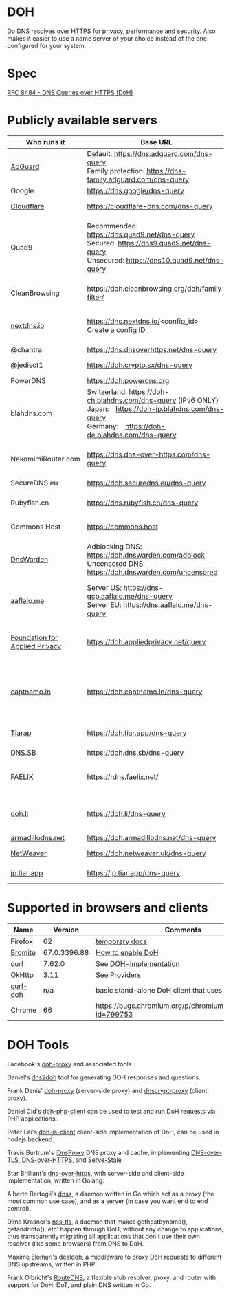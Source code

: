 # DOH

Do DNS resolves over HTTPS for privacy, performance and security. Also makes it easier to use a name server of your choice instead of the one configured for your system.

# Spec

[RFC 8484 - DNS Queries over HTTPS (DoH)](https://tools.ietf.org/html/rfc8484)

# Publicly available servers

| Who runs it | Base URL | Comment |
|-------------|----------|---------|
| [AdGuard](https://adguard.com/en/adguard-dns/overview.html)     | Default: https://dns.adguard.com/dns-query <br> Family protection: https://dns-family.adguard.com/dns-query <br> | Default provides ad blocking at DNS level, while Family protection adds adult site blocking. 
| Google      | https://dns.google/dns-query | Full RFC 8484 support
| [Cloudflare](https://developers.cloudflare.com/1.1.1.1/)  | https://cloudflare-dns.com/dns-query | Supports both -04 and -13 content-types
| Quad9       | Recommended: https://dns.quad9.net/dns-query <br> Secured: https://dns9.quad9.net/dns-query <br> Unsecured: https://dns10.quad9.net/dns-query | Secured provides: Security blocklist, DNSSEC, no EDNS Client-Subnet <br> Unsecured provides: No security blocklist, no DNSSEC, no EDNS Client-Subnet <br> Recommend is currently identical to secure.
| CleanBrowsing | https://doh.cleanbrowsing.org/doh/family-filter/ | anycast DoH server with parental control (restricts access to adult content + enforces safe search)
| [nextdns.io](https://nextdns.io) | https://dns.nextdns.io/<config_id><br>[Create a config ID](https://my.nextdns.io/start) | The first cloud-based private DNS service that gives you full control over what is allowed and what is blocked on the Internet.
| @chantra    | https://dns.dnsoverhttps.net/dns-query | "toy server" which runs [doh-proxy](https://github.com/facebookexperimental/doh-proxy) |
| @jedisct1  | https://doh.crypto.sx/dns-query | a server which runs another project called [doh-proxy](https://github.com/jedisct1/rust-doh), written in Rust.
| PowerDNS  | https://doh.powerdns.org | Based on [dnsdist-doh](https://github.com/ahupowerdns/pdns/tree/dnsdist-doh) branch
| blahdns.com | Switzerland: https://doh-ch.blahdns.com/dns-query (IPv6 ONLY) <br> Japan: https://doh-jp.blahdns.com/dns-query <br> Germany: https://doh-de.blahdns.com/dns-query | Based on [Go implementation](https://github.com/m13253/dns-over-https), knot-resolver, Unbound with DNSSEC, No ECS, No logs, Adsblock
| NekomimiRouter.com | https://dns.dns-over-https.com/dns-query | Runs [Go implementation](https://github.com/m13253/dns-over-https). Does recursion itself with no upstream servers. Toy server may fail, please report if fails |
| SecureDNS.eu | https://doh.securedns.eu/dns-query | No Logging & DNSSEC |
| Rubyfish.cn | https://dns.rubyfish.cn/dns-query | East China Zone, Based on https://github.com/m13253/dns-over-https |
| Commons Host | https://commons.host | ~20 PoPs worldwide, Node.js/[playdoh](https://github.com/qoelet/playdoh) over [Knot Resolver](https://www.knot-resolver.cz). |
| [DnsWarden](https://dnswarden.com) | Adblocking DNS: https://doh.dnswarden.com/adblock <br> Uncensored DNS: https://doh.dnswarden.com/uncensored | No query/IP logging with DNSSEC enabled. <br>  Blocks ads and trackers in Adblocking DNS.<br> No filtering in Uncensored DNS.  |
|[aaflalo.me](https://www.aaflalo.me/2019/01/dns-over-https-server-aaflalo-me/) | Server US: https://dns-gcp.aaflalo.me/dns-query <br> Server EU: https://dns.aaflalo.me/dns-query | Runs on Star Brilliant's [dns-over-https](https://github.com/m13253/dns-over-https) <br> Both servers check for DNSSEC and block advertising|
| [Foundation for Applied Privacy](https://appliedprivacy.net) | https://doh.appliedprivacy.net/query | No query/IP logging, no filtering, QNAME minimization, no EDNS client subnet, TLS 1.3, DNSSEC, RFC7706, RFC8198; https://appliedprivacy.net/services/dns/ |
| [captnemo.in](https://captnemo.in) | https://doh.captnemo.in/dns-query | Runs [dnss](https://blitiri.com.ar/git/r/dnss/) with local unbound resolver running [DNSCrypt](https://captnemo.in/dnscrypt/) with DNSSEC support as the upstream. [Privacy Policy](https://captnemo.in/dns/privacy/). More details at <https://captnemo.in/doh/>. No logging or filtering. Runs in Bangalore, India | 
| [Tiarap](https://doh.tiar.app) | https://doh.tiar.app/dns-query | Based in Singapore, No logging, block Ad/Ad-tracking/Malware, No ECS, DNSSEC |
| [DNS.SB](https://dns.sb/doh/) | https://doh.dns.sb/dns-query | No Logging, DNSSEC enabled |
| [FAELIX](https://faelix.net/) | https://rdns.faelix.net/ | No logging, based on dnsdist-doh RC querying our powerdns-recursor resolvers, multiple nodes in UK and CH, [more info](https://faelix.net/ref/dns/#resolving-nameservers) |
| [doh.li](https://doh.li)| https://doh.li/dns-query | Runs on [dns-over-https](https://github.com/m13253/dns-over-https), no logging, EDNS Client Subnet enabled, based in DigitalOcean London. DNSSEC and adblock not currently enabled. |
| [armadillodns.net](https://www.armadillodns.net/) | https://doh.armadillodns.net/dns-query | No source IP logging. |
| [NetWeaver](https://www.netweaver.uk/) | https://doh.netweaver.uk/dns-query | UK servers, no logging, DNSSEC enabled |
| [jp.tiar.app](https://jp.tiar.app/) | https://jp.tiar.app/dns-query | No Censorship, No Logging, No ECS, support DNSSEC in Japan |

# Supported in browsers and clients

|Name|Version|Comments|
|----|-------|----|
|Firefox|62| [temporary docs](https://daniel.haxx.se/trr) |
|[Bromite](https://www.bromite.org/)|67.0.3396.88|[How to enable DoH](https://github.com/bromite/bromite/wiki/Enabling-DNS-over-HTTPS)|
|curl| 7.62.0 | See [DOH-implementation](DOH-implementation) |
|[OkHttp](https://github.com/square/okhttp/tree/master/okhttp-dnsoverhttps)| 3.11 | See [Providers](https://github.com/square/okhttp/blob/master/okhttp-dnsoverhttps/src/test/java/okhttp3/dnsoverhttps/DohProviders.java) |
| [curl-doh](https://github.com/curl/doh) | n/a | basic stand-alone DoH client that uses curl |
| Chrome | 66 | https://bugs.chromium.org/p/chromium/issues/detail?id=799753 |

# DOH Tools

Facebook's [doh-proxy](https://facebookexperimental.github.io/doh-proxy/) and associated tools.

Daniel's [dns2doh](https://github.com/bagder/dns2doh) tool for generating DOH responses and questions.

Frank Denis' [doh-proxy](https://github.com/jedisct1/rust-doh) (server-side proxy) and [dnscrypt-proxy](https://github.com/jedisct1/dnscrypt-proxy) (client proxy).

Daniel Cid's [doh-php-client](https://github.com/dcid/doh-php-client) can be used to test and run DoH requests via PHP applications.

Peter Lai's [doh-js-client](https://github.com/sc0Vu/doh-js-client) client-side implementation of DoH, can be used in nodejs backend.

Travis Burtrum's [jDnsProxy](https://github.com/moparisthebest/jDnsProxy) DNS proxy and cache, implementing [DNS-over-TLS](https://tools.ietf.org/html/rfc7858), [DNS-over-HTTPS](https://tools.ietf.org/html/draft-hoffman-dns-over-https), and [Serve-Stale](https://tools.ietf.org/html/draft-ietf-dnsop-serve-stale)

Star Brilliant's [dns-over-https](https://github.com/m13253/dns-over-https), with server-side and client-side implementation, written in Golang.

Alberto Bertogli's [dnss](https://github.com/albertito/dnss), a daemon written in Go which act as a proxy (the most common use case), and as a server (in case you want end to end control).

Dima Krasner's [nss-tls](https://github.com/dimkr/nss-tls), a daemon that makes gethostbyname(), getaddrinfo(), etc' happen through DoH, without any change to applications, thus transparently migrating all applications that don't use their own resolver (like some browsers) from DNS to DoH.

Maxime Elomari's [dealdoh](https://github.com/noglitchyo/dealdoh), a middleware to proxy DoH requests to different DNS upstreams, written in PHP.

Frank Olbricht's [RouteDNS](https://github.com/folbricht/routedns), a flexible stub resolver, proxy, and router with support for DoH, DoT, and plain DNS written in Go.